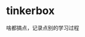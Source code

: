 













































































# tinkerbox
啥都搞点，记录点别的学习过程
